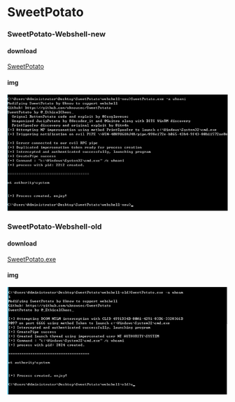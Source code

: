 # SweetPotato



### SweetPotato-Webshell-new

#### download

[SweetPotato](https://raw.githubusercontent.com/uknowsec/SweetPotato/master/SweetPotato-Webshell-new/bin/Release/SweetPotato.exe)

#### img

![webshell-new](/img/webshell-new.png)



### SweetPotato-Webshell-old



#### download

[SweetPotato.exe](https://raw.githubusercontent.com/uknowsec/SweetPotato/master/SweetPotato-Webshell-old/bin/Release/SweetPotato.exe)

#### img

![webshell-new](img/webshell-old.png)

